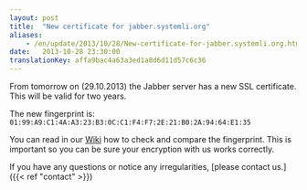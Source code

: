 ```yaml
---
layout: post
title:  "New certificate for jabber.systemli.org"
aliases:
    - /en/update/2013/10/28/New-certificate-for-jabber.systemli.org.html
date:   2013-10-28 23:30:00
translationKey: affa9bac4a63a3ed1a8d6d11d57c6c36
---
```

From tomorrow on (29.10.2013) the Jabber server has a new SSL certificate. This will be valid for two years.

The new fingerprint is: <code>01:99:A9:C1:4A:A3:23:B3:0C:C1:F4:F7:2E:21:B0:2A:94:64:E1:35</code>

You can read in our [Wiki](https://wiki.systemli.org/howto/jabber_eng#b_test_ssl_certificate) how to check and compare 
the fingerprint. This is important so you can be sure your encryption with us works correctly.

If you have any questions or notice any irregularities, [please contact us.]({{< ref "contact" >}})
